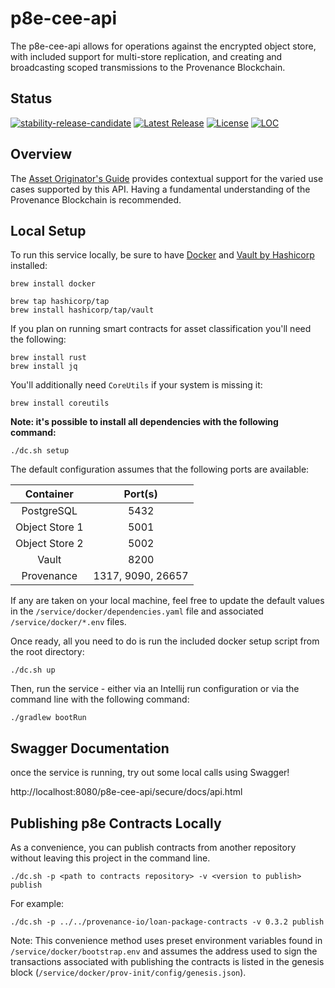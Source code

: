 # p8e-cee-api

The p8e-cee-api allows for operations against the encrypted object store, with included support for multi-store replication, and creating and broadcasting scoped transmissions to the Provenance Blockchain.

## Status

[![stability-release-candidate](https://img.shields.io/badge/stability-pre--release-48c9b0.svg)](https://github.com/mkenney/software-guides/blob/master/STABILITY-BADGES.md#release-candidate)
[![Latest Release][release-badge]][release-latest]
[![License][license-badge]][license-url]
[![LOC][loc-badge]][loc-report]

[release-badge]: https://img.shields.io/github/v/tag/provenance-io/p8e-cee-api.svg
[release-latest]: https://github.com/provenance-io/p8e-cee-api/releases/latest

[license-badge]: https://img.shields.io/github/license/provenance-io/p8e-cee-api.svg
[license-url]: https://github.com/provenance-io/p8e-cee-api/blob/main/LICENSE

[loc-badge]: https://tokei.rs/b1/github/provenance-io/p8e-cee-api
[loc-report]: https://github.com/provenance-io/p8e-cee-api

## Overview

The [Asset Originator's Guide](https://docs.provenance.io/integrating/asset-originators-guide) provides contextual support for the varied use cases supported by this API. Having a fundamental understanding of the Provenance Blockchain is recommended.

## Local Setup
To run this service locally, be sure to have [Docker](https://www.docker.com/) and [Vault by Hashicorp](https://www.vaultproject.io/) installed:

```
brew install docker
```

```
brew tap hashicorp/tap
brew install hashicorp/tap/vault
```
If you plan on running smart contracts for asset classification you'll need the following:
```
brew install rust
brew install jq
```

You'll additionally need `CoreUtils` if your system is missing it:
```
brew install coreutils
```
**Note: it's possible to install all dependencies with the following command:**
```
./dc.sh setup
```

The default configuration assumes that the following ports are available:

| **Container**  |    **Port(s)**    |
|:--------------:|:-----------------:|
|   PostgreSQL   |       5432        |
| Object Store 1 |       5001        |
| Object Store 2 |       5002        |
|     Vault      |       8200        |
|   Provenance   | 1317, 9090, 26657 |

If any are taken on your local machine, feel free to update the default values in the `/service/docker/dependencies.yaml` file and associated `/service/docker/*.env` files.

Once ready, all you need to do is run the included docker setup script from the root directory:

```
./dc.sh up
```

Then, run the service - either via an Intellij run configuration or via the command line with the following command:

```
./gradlew bootRun
```

## Swagger Documentation

once the service is running, try out some local calls using Swagger!

http://localhost:8080/p8e-cee-api/secure/docs/api.html


## Publishing p8e Contracts Locally

As a convenience, you can publish contracts from another repository without leaving this project in the command line.

```
./dc.sh -p <path to contracts repository> -v <version to publish> publish
```

For example:

```
./dc.sh -p ../../provenance-io/loan-package-contracts -v 0.3.2 publish
```

Note: This convenience method uses preset environment variables found in `/service/docker/bootstrap.env` and assumes the address used to sign the transactions associated with publishing the contracts is listed in the genesis block (`/service/docker/prov-init/config/genesis.json`).
